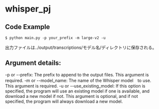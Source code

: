 # whisper_pj

## Code Example
```
$ python main.py -p your_prefix -m large-v2 -u
```
出力ファイルは../output/transcriptions/モデル名/ディレクトリに保存される。

## Argument details:

-p or --prefix: The prefix to append to the output files. This argument is required.
-m or --model_name: The name of the Whisper model　to use. This argument is required.
-u or --use_existing_model: If this option is specified, the program will use an existing model if one is available, and download a new model if not. This argument is optional, and if not specified, the program will always download a new model.
